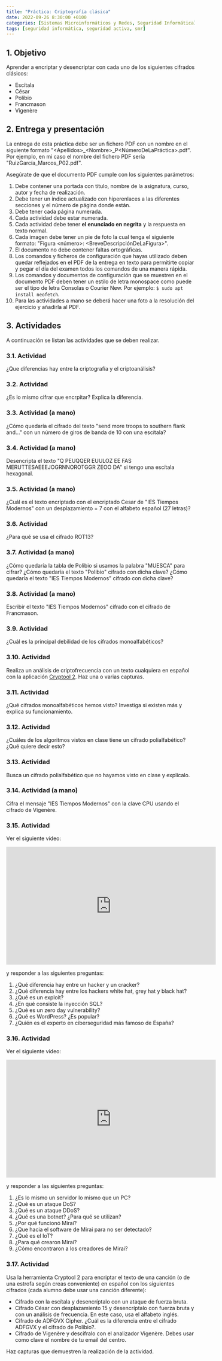 ```yaml
---
title: "Práctica: Criptografía clásica"
date: 2022-09-26 8:30:00 +0100
categories: [Sistemas Microinformáticos y Redes, Seguridad Informática]
tags: [seguridad informática, seguridad activa, smr]
---
```


## 1. Objetivo

Aprender a encriptar y desencriptar con cada uno de los siguientes cifrados clásicos:

- Escítala
- César
- Polibio
- Francmason
- Vigenère

## 2. Entrega y presentación

La entrega de esta práctica debe ser un fichero PDF con un nombre en el siguiente formato "\<Apellidos\>_\<Nombre\>_P\<NúmeroDeLaPráctica\>.pdf". Por ejemplo, en mi caso el nombre del fichero PDF sería "RuizGarcía_Marcos_P02.pdf".

Asegúrate de que el documento PDF cumple con los siguientes parámetros:

1. Debe contener una portada con título, nombre de la asignatura, curso, autor y fecha de realización.
2. Debe tener un índice actualizado con hiperenlaces a las diferentes secciones y el número de página donde están.
3. Debe tener cada página numerada.
4. Cada actividad debe estar numerada. 
5. Cada actividad debe tener **el enunciado en negrita** y la respuesta en texto normal.
6. Cada imagen debe tener un pie de foto la cual tenga el siguiente formato: "Figura \<número\>: \<BreveDescripciónDeLaFigura\>".
7. El documento no debe contener faltas ortográficas.
8. Los comandos y ficheros de configuración que hayas utilizado deben quedar reflejados en el PDF de la entrega en texto para permitirte copiar y pegar el día del examen todos los comandos de una manera rápida.
9. Los comandos y documentos de configuración que se muestren en el documento PDF deben tener un estilo de letra monospace como puede ser el tipo de letra Consolas o Courier New. Por ejemplo: `$ sudo apt install neofetch`.
10. Para las actividades a mano se deberá hacer una foto a la resolución del ejercicio y añadirla al PDF. 

## 3. Actividades

A continuación se listan las actividades que se deben realizar.

### 3.1. Actividad

¿Que diferencias hay entre la criptografía y el criptoanálisis?

### 3.2. Actividad

¿Es lo mismo cifrar que encrpitar? Explica la diferencia.

### 3.3. Actividad (a mano)

¿Cómo quedaría el cifrado del texto "send more troops to southern flank and…" con un número de giros de banda de 10 con una escítala?

### 3.4. Actividad (a mano)

Desencripta el texto "Q   PEUQQER EUULOZ EE FAS  MERUTTESAEEEJOGRNNOROTGGR ZEOO DA" si tengo una escítala hexagonal.

### 3.5. Actividad (a mano)

¿Cuál es el texto encriptado con el encriptado Cesar de "IES Tiempos Modernos" con un desplazamiento = 7 con el alfabeto español (27 letras)?

### 3.6. Actividad

¿Para qué se usa el cifrado ROT13?

### 3.7. Actividad (a mano)

¿Cómo quedaría la tabla de Polibio si usamos la palabra "MUESCA" para cifrar? ¿Cómo quedaría el texto "Polibio" cifrado con dicha clave? ¿Cómo quedaría el texto "IES Tiempos Modernos" cifrado con dicha clave?

### 3.8. Actividad (a mano)

Escribir el texto "IES Tiempos Modernos" cifrado con el cifrado de Francmason.

### 3.9. Actividad

¿Cuál es la principal debilidad de los cifrados monoalfabéticos?

### 3.10. Actividad

Realiza un análisis de criptofrecuencia con un texto cualquiera en español con la aplicación [Cryptool 2](https://www.cryptool.org/en/ct2/downloads). Haz una o varias capturas.

### 3.11. Actividad

¿Qué cifrados monoalfabéticos hemos visto? Investiga si existen más y explica su funcionamiento.

### 3.12. Actividad

¿Cuáles de los algoritmos vistos en clase tiene un cifrado polialfabético? ¿Qué quiere decir esto?

### 3.13. Actividad

Busca un cifrado polialfabético que no hayamos visto en clase y explícalo.

### 3.14. Actividad (a mano)

Cifra el mensaje "IES Tiempos Modernos" con la clave CPU usando el cifrado de Vigenère.

### 3.15. Actividad

Ver el siguiente vídeo:

<iframe width="560" height="315" src="https://www.youtube.com/embed/FhP9DkdCPQo" title="YouTube video player" frameborder="0" allow="accelerometer; autoplay; clipboard-write; encrypted-media; gyroscope; picture-in-picture" allowfullscreen></iframe>

y responder a las siguientes preguntas:

1. ¿Qué diferencia hay entre un hacker y un cracker?
1. ¿Qué diferencia hay entre los hackers white hat, grey hat y black hat?
1. ¿Qué es un exploit?
1. ¿En qué consiste la inyección SQL?
1. ¿Qué es un zero day vulnerability?
1. ¿Qué es WordPress? ¿Es popular?
1. ¿Quién es el experto en ciberseguridad más famoso de España?

### 3.16. Actividad

Ver el siguiente vídeo:

<iframe width="560" height="315" src="https://www.youtube.com/embed/8iJLbYNsIYQ" title="YouTube video player" frameborder="0" allow="accelerometer; autoplay; clipboard-write; encrypted-media; gyroscope; picture-in-picture" allowfullscreen></iframe>

y responder a las siguientes preguntas:

1. ¿Es lo mismo un servidor lo mismo que un PC?
2. ¿Qué es un ataque DoS?
3. ¿Qué es un ataque DDoS?
4. ¿Qué es una botnet? ¿Para qué se utilizan?
5. ¿Por qué funcionó Mirai?
6. ¿Que hacia el software de Mirai para no ser detectado?
7. ¿Qué es el IoT?
8. ¿Para qué crearon Mirai?
9. ¿Cómo encontraron a los creadores de Mirai?

### 3.17. Actividad

Usa la herramienta Cryptool 2 para encriptar el texto de una canción (o de una estrofa según creas conveniente) en español con los siguientes cifrados (cada alumno debe usar una canción diferente):

- Cifrado con la escítala y desencríptalo con un ataque de fuerza bruta.
- Cifrado César con desplazamiento 15 y desencríptalo con fuerza bruta y con un análisis de frecuencia. En este caso, usa el alfabeto inglés.
- Cifrado de ADFGVX Cipher. ¿Cuál es la diferencia entre el cifrado ADFGVX y el cifrado de Polibio?.
- Cifrado de Vigenère y descifralo con el analizador Vigenère. Debes usar como clave el nombre de tu email del centro.

Haz capturas que demuestren la realización de la actividad.